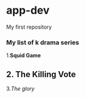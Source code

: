 # app-dev
My first repository

### My list of k drama series

1.**Squid Game**
## 2. The Killing Vote
3.*The glory*
